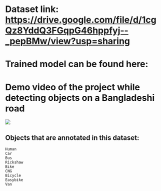 # Dataset link: https://drive.google.com/file/d/1cgQz8YddQ3FGqpG46hppfyj--_pepBMw/view?usp=sharing
# Trained model can be found here:
# Demo video of the project while detecting objects on a Bangladeshi road
![](https://github.com/MahediKamal/Monocular-Vision-Based-Vehicle-Distance-Prediction-utilizing-Number-Plate/blob/main/readme%20res/f2400df5-f2a8-4f9f-b6ab-bebaa0905c90.gif)
## Objects that are annotated in this dataset:


    Human
    Car
    Bus
    Rickshaw
    Bike
    CNG
    Bicycle
    Easybike
    Van
 
